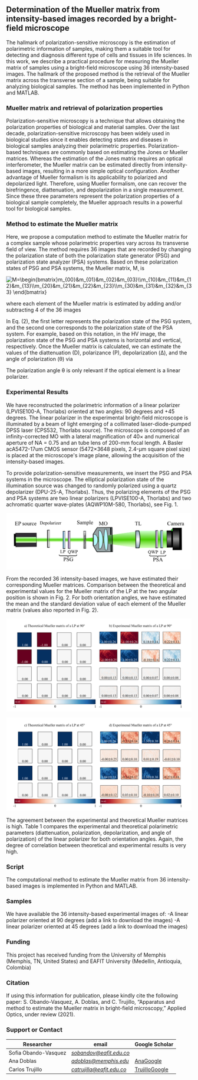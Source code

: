 ## Determination of the Mueller matrix from intensity-based images recorded by a bright-field microscope

The hallmark of polarization-sensitive microscopy is the estimation of polarimetric information of samples, making them a suitable tool for detecting and diagnosis different type of cells and tissues in life sciences. In this work, we describe a practical procedure for measuring the Mueller matrix of samples using a bright-field microscope using  36 intensity-based images. The hallmark of the proposed method is the retrieval of the Mueller matrix across the transverse section of a sample, being suitable for analyzing biological samples. The method has been implemented in Python and MATLAB.

### Mueller matrix and retrieval of polarization properties
Polarization-sensitive microscopy is a technique that allows obtaining the polarization properties of biological and material samples. Over the last decade, polarization-sensitive microscopy has been widely used in biological studies since it enables detecting states and diseases in biological samples analyzing their polarimetric properties. Polarization-based techniques are commonly based on estimating the Jones or Mueller matrices. Whereas the estimation of the Jones matrix requires an optical interferometer, the Mueller matrix can be estimated directly from intensity-based images, resulting in a more simple optical configuration. Another advantage of Mueller formalism is its applicability to polarized and depolarized light. Therefore, using Mueller formalism, one can recover the birefringence, diattenuation, and depolarization in a single measurement. Since these three parameters represent the polarization properties of a biological sample completely, the Mueller approach results in a powerful tool for biological samples.

### Method to estimate the Mueller matrix
Here, we propose a computation method to estimate the Mueller matrix for a complex sample whose polarimetric properties vary across its transverse field of view. The method requires 36 images that are recorded by changing the polarization state of both the polarization state generator (PSG) and polarization state analyzer (PSA) systems. Based on these polarization states of PSG and PSA systems, the Mueller matrix, M¸ is

<img src="https://latex.codecogs.com/gif.latex?M=\begin{bmatrix}m_{00}&m_{01}&m_{02}&m_{03}\\m_{10}&m_{11}&m_{12}&m_{13}\\m_{20}&m_{21}&m_{22}&m_{23}\\m_{30}&m_{31}&m_{32}&m_{33}&space;\end{bmatrix}" title="M=\begin{bmatrix}m_{00}&m_{01}&m_{02}&m_{03}\\m_{10}&m_{11}&m_{12}&m_{13}\\m_{20}&m_{21}&m_{22}&m_{23}\\m_{30}&m_{31}&m_{32}&m_{33} \end{bmatrix}" />

where each element of the Mueller matrix is estimated by adding and/or subtracting 4 of the 36 images 


In Eq. (2), the first letter represents the polarization state of the PSG system, and the second one corresponds to the polarization state of the PSA system. For example, based on this notation, in the HV image, the polarization state of the PSG and PSA systems is horizontal and vertical, respectively. Once the Mueller matrix is calculated, we can estimate the values of the diattenuation (D), polarizance (P), depolarization (Δ), and the angle of polarization (θ) via


The polarization angle θ is only relevant if the optical element is a linear polarizer.

### Experimental Results
We have reconstructed the polarimetric information of a linear polarizer (LPVISE100-A, Thorlabs) oriented at two angles: 90 degrees and +45 degrees. The linear polarizer in the experimental bright-field microscope is illuminated by a beam of light emerging of a collimated laser-diode-pumped DPSS laser (CPS532, Thorlabs source). The microscope is composed of an infinity-corrected MO with a lateral magnification of 40× and numerical aperture of NA = 0.75 and an tube lens of 200-mm focal length. A Basler acA5472-17um CMOS sensor (5472×3648 pixels, 2.4-µm square pixel size) is placed at the microscope's image plane, allowing the acquisition of the intensity-based images. 

To provide polarization-sensitive measurements, we insert the PSG and PSA systems in the microscope. The elliptical polarization state of the illumination source was changed to randomly polarized using a quartz depolarizer (DPU-25-A, Thorlabs). Thus, the polarizing elements of the PSG and PSA systems are two linear polarizers (LPVISE100-A, Thorlabs) and two achromatic quarter wave-plates (AQWP10M-580, Thorlabs), see Fig. 1. 

![Experiemntal Setup](https://raw.githubusercontent.com/OIRL/Muller-Matrix-Microscopy/gh-pages/Optical_system_Repository.png "Experimental Setup")

From the recorded 36 intensity-based images, we have estimated their corresponding Mueller matrices. Comparison between the theoretical and experimental values for the Mueller matrix of  the LP at the two angular position is shown in Fig. 2. For both orientation angles, we have estimated the mean and the standard deviation value of each element of the Mueller matrix (values also reported in Fig. 2). 

![Matrix at 90 deg theoretical and experiemntal](https://raw.githubusercontent.com/OIRL/Muller-Matrix-Microscopy/gh-pages/Matrix_90_Theo_and_Exp.png "Matrix at 90 deg theoretical and experiemntal")


![Matrix at 45 deg theoretical and experiemntal](https://raw.githubusercontent.com/OIRL/Muller-Matrix-Microscopy/gh-pages/Matrix_45_Theo_and_Exp.png "Matrix at 45 deg theoretical and experiemntal")


The agreement between the experimental and theoretical Mueller matrices is high. Table 1 compares the experimental and theoretical polarimetric parameters (diattenuation, polarization, depolarization, and angle of polarization) of the linear polarizer for both orientation angles. Again, the degree of correlation between theoretical and experimental results is very high.

### Script 
The computational method to estimate the Mueller matrix from 36 intensity-based images is implemented in Python and MATLAB. 

### Samples
We have available the 36 intensity-based experimental images of:
-A linear polarizer oriented at 90 degrees (add a link to download the images)
-A linear polarizer oriented at 45 degrees (add a link to download the images)

### Funding
This project has received funding from the University of Memphis (Memphis, TN, United States) and EAFIT University (Medellin, Antioquia, Colombia)

### Citation
If using this information for publication, please kindly cite the following paper:
S. Obando-Vasquez, A. Doblas, and C. Trujillo, “Apparatus and method to estimate the Mueller matrix in bright-field microscopy,” Applied Optics, under review (2021).

### Support or Contact 

| Researcher  | email | Google Scholar | 
| ------------- | ------------- |-------------| 
| Sofia Obando-Vasquez | *sobandov@eafit.edu.co* | |
| Ana Doblas| *adoblas@memphis.edu* | [AnaGoogle](https://scholar.google.es/citations?user=PvvDEMYAAAAJ&hl=en) |
| Carlos Trujillo| *catrujilla@eafit.edu.co* | [TrujilloGoogle](https://scholar.google.com/citations?user=BKVrl2gAAAAJ&hl=es) | 
